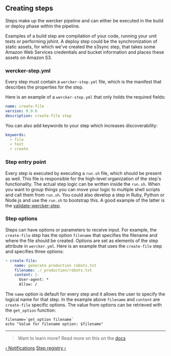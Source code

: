 ## Creating steps

Steps make up the wercker pipeline and can either be executed in the build or
deploy phase within the pipeline.

Examples of a build step are compilation of
your code, running your unit tests or performing jshint. A deploy step could be
the synchronization of static assets, for which we've created the s3sync step,
that takes some Amazon Web Services credentials and bucket information and
places these assets on Amazon S3.

### wercker-step.yml

Every step must contain a `wercker-step.yml` file, which is the manifest that
describes the properties for the step.

Here is an example of a `wercker-step.yml` that only holds the required fields:

```yaml
name: create-file
version: 0.9.6
description: create-file step
```

You can also add keywords to your step which increases discoverability:

```yaml
keywords:
  - file
  - text
  - create
```

### Step entry point

Every step is executed by executing a `run.sh` file, which should be present as well.
This file is responsible for the high-level
organization of the step's functionality. The actual step logic can be written
inside the `run.sh`. When you want to group things you can move your logic
to multiple shell scripts and call them from `run.sh`. You could also develop
a step in Ruby, Python or Node.js and use the `run.sh` to bootstrap this. A good example
of the latter is the [validate-wercker-step](https://github.com/wercker/step-validate-wercker-step).

### Step options

Steps can have options or parameters to receive input. For example, the `create-file` step
has the option `filename` that specifies the filename and where the file should be created.
Options are set as elements of the step attribute in `wercker.yml`. Here is an
example that uses the `create-file` step and specifies three options:

```yaml
- create-file:
    name: generate production robots.txt
    filename: ./_production/robots.txt
    content: |-
      User-agent: *
      Allow: /
```

The `name` option is default for every step and it allows the user to specify the
logical name for that step. In the example above `filename` and `content` are
`create-file` specific options. The value from options can be retrieved with the
`get_option` function:

    filename=`get_option filename`
    echo "Value for filename option: $filename"

- - -
> Want to learn more? Read more on this on the [docs](/docs/)

[&lsaquo; Notifications](/learn/steps/03_notifications.html "nav previous steps")
[Step registry &rsaquo;](/learn/steps/05_step-registry.html "nav next steps")
